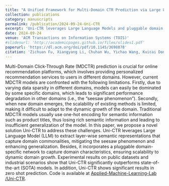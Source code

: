 ```yaml
---
title: "A Unified Framework for Multi-Domain CTR Prediction via Large Language Models"
collection: publications
category: manuscripts
permalink: /publication/2024-09-24-Uni-CTR
excerpt: 'Uni-CTR leverages Large Language Models and pluggable domain networks to address the seesaw phenomenon and scalability challenges in multi-domain CTR prediction, achieving SOTA performance across various scenarios.'
date: 2024-09-24
venue: 'ACM Transactions on Information Systems (TOIS)'
#slidesurl: 'http://academicpages.github.io/files/slides1.pdf'
paperurl: 'https://dl.acm.org/doi/pdf/10.1145/3698878'
citation: 'Zichuan Fu, Xiangyang Li, Chuhan Wu, Yichao Wang, Kuicai Dong, Xiangyu Zhao, Mengchen Zhao, Huifeng Guo, and Ruiming Tang. 2024. A Unified Framework for Multi-Domain CTR Prediction via Large Language Models. ACM Trans. Inf. Syst. Just Accepted (October 2024). <a href="https://doi.org/10.1145/3698878">https://doi.org/10.1145/3698878</a>'
---
```


Multi-Domain Click-Through Rate (MDCTR) prediction is crucial for online recommendation platforms, which involves providing personalized recommendation services to users in different domains. However, current MDCTR models are confronted with the following limitations. Firstly, due to varying data sparsity in different domains, models can easily be dominated by some specific domains, which leads to significant performance degradation in other domains (i.e., the “seesaw phenomenon”). Secondly, when new domain emerges, the scalability of existing methods is limited, making it difficult to adapt to the dynamic growth of the domain. Traditional MDCTR models usually use one-hot encoding for semantic information such as product titles, thus losing rich semantic information and leading to insufficient generalization of the model. In this paper, we propose a novel solution Uni-CTR to address these challenges. Uni-CTR leverages Large Language Model (LLM) to extract layer-wise semantic representations that capture domain commonalities, mitigating the seesaw phenomenon and enhancing generalization. Besides, it incorporates a pluggable domain-specific network to capture domain characteristics, ensuring scalability to dynamic domain growth. Experimental results on public datasets and industrial scenarios show that Uni-CTR significantly outperforms state-of-the-art (SOTA) models. In addition, Uni-CTR shows significant results in zero shot prediction. Code is available at [Applied-Machine-Learning-Lab
/Uni-CTR](https://github.com/Applied-Machine-Learning-Lab/Uni-CTR.git).